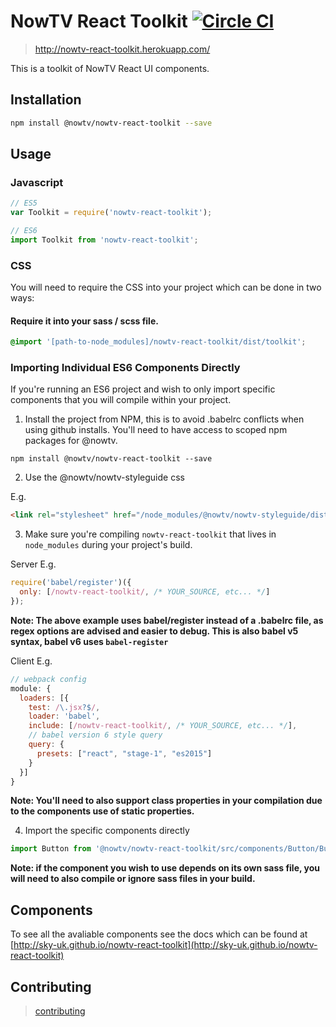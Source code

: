 # NowTV React Toolkit [![Circle CI](https://circleci.com/gh/sky-uk/nowtv-react-toolkit.svg?style=svg)](https://circleci.com/gh/sky-uk/nowtv-react-toolkit)

> http://nowtv-react-toolkit.herokuapp.com/

This is a toolkit of NowTV React UI components.

## Installation

```bash
npm install @nowtv/nowtv-react-toolkit --save
```

## Usage

### Javascript

```javascript
// ES5
var Toolkit = require('nowtv-react-toolkit');

// ES6
import Toolkit from 'nowtv-react-toolkit';
```

### CSS

You will need to require the CSS into your project which can be done in two ways:

#### Require it into your sass / scss file.
```scss
@import '[path-to-node_modules]/nowtv-react-toolkit/dist/toolkit';
```

### Importing Individual ES6 Components Directly

If you're running an ES6 project and wish to only import specific components that you will compile within your project.

1. Install the project from NPM, this is to avoid .babelrc conflicts when using github installs. You'll need to have access to scoped npm packages for @nowtv.

```
npm install @nowtv/nowtv-react-toolkit --save
```

2. Use the @nowtv/nowtv-styleguide css

E.g.
```html
<link rel="stylesheet" href="/node_modules/@nowtv/nowtv-styleguide/dist/toolkit.css">
```

3. Make sure you're compiling `nowtv-react-toolkit` that lives in `node_modules` during your project's build.

Server E.g.
```js
require('babel/register')({
  only: [/nowtv-react-toolkit/, /* YOUR_SOURCE, etc... */]
});
```

**Note: The above example uses babel/register instead of a .babelrc file, as regex options are advised and easier to debug. This is also babel v5 syntax, babel v6 uses `babel-register`**

Client E.g.
```js
// webpack config
module: {
  loaders: [{
    test: /\.jsx?$/,
    loader: 'babel',
    include: [/nowtv-react-toolkit/, /* YOUR_SOURCE, etc... */],
    // babel version 6 style query
    query: {
      presets: ["react", "stage-1", "es2015"]
    }
  }]
}
```

**Note: You'll need to also support class properties in your compilation due to the components use of static properties.**

4. Import the specific components directly

```js
import Button from '@nowtv/nowtv-react-toolkit/src/components/Button/Button.react';
```

**Note: if the component you wish to use depends on its own sass file, you will need to also compile or ignore sass files in your build.**


## Components

To see all the avaliable components see the docs which can be found at [http://sky-uk.github.io/nowtv-react-toolkit](http://sky-uk.github.io/nowtv-react-toolkit)

## Contributing

 > [contributing](CONTRIBUTING.md)
